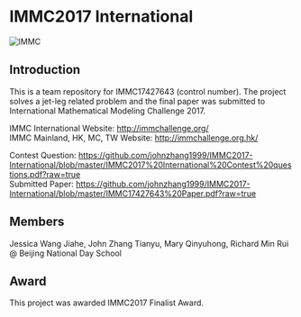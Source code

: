 # IMMC2017 International
![IMMC](https://raw.githubusercontent.com/johnzhang1999/IMMC2017-International/master/GUI/IMMC.jpg)
## Introduction
This is a team repository for IMMC17427643 (control number). 
The project solves a jet-leg related problem and the final paper was submitted to International Mathematical Modeling Challenge 2017.

IMMC International Website: http://immchallenge.org/   
IMMC Mainland, HK, MC, TW Website: http://immchallenge.org.hk/

Contest Question: https://github.com/johnzhang1999/IMMC2017-International/blob/master/IMMC2017%20International%20Contest%20questions.pdf?raw=true   
Submitted Paper: https://github.com/johnzhang1999/IMMC2017-International/blob/master/IMMC17427643%20Paper.pdf?raw=true   

## Members
Jessica Wang Jiahe,
John Zhang Tianyu,
Mary Qinyuhong,
Richard Min Rui
@ Beijing National Day School

## Award
This project was awarded IMMC2017 Finalist Award.


